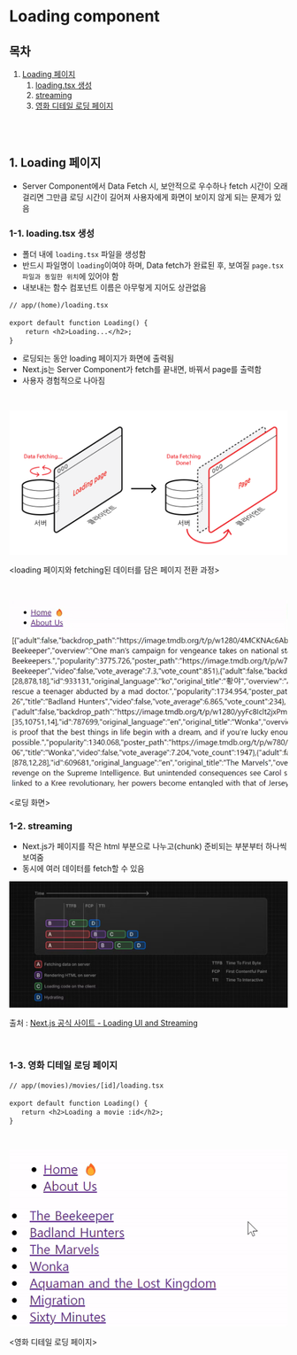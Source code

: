 # Loading component

## 목차

1. [Loading 페이지](#1-loading-페이지)
    1. [loading.tsx 생성](#1-1-loadingtsx-생성)
    2. [streaming](#1-2-streaming)
    3. [영화 디테일 로딩 페이지](#1-3-영화-디테일-로딩-페이지)

<br>
<br>

## 1. Loading 페이지

- Server Component에서 Data Fetch 시, 보안적으로 우수하나 fetch 시간이 오래 걸리면 그만큼 로딩 시간이 길어져 사용자에게 화면이 보이지 않게 되는 문제가 있음

###  1-1. loading.tsx 생성

- 폴더 내에 `loading.tsx` 파일을 생성함
- 반드시 파일명이 `loading`이여야 하며, Data fetch가 완료된 후, 보여질 `page.tsx 파일과 동일한 위치`에 있어야 함
- 내보내는 함수 컴포넌트 이름은 아무렇게 지어도 상관없음

```tsx
// app/(home)/loading.tsx

export default function Loading() {
    return <h2>Loading...</h2>;
}
```

- 로딩되는 동안 loading 페이지가 화면에 출력됨
- Next.js는 Server Component가 fetch를 끝내면, 바꿔서 page를 출력함
- 사용자 경험적으로 나아짐

<br>

![server data fetching](../img/Nextjs_server_data_fetching.png)

<loading 페이지와 fetching된 데이터를 담은 페이지 전환 과정>

<br>

![로딩 화면](../img/Nextjs_loading.gif)

<로딩 화면>

### 1-2. streaming

- Next.js가 페이지를 작은 html 부분으로 나누고(chunk) 준비되는 부분부터 하나씩 보여줌
- 동시에 여러 데이터를 fetch할 수 있음

![streaming](../img/Nextjs_streaming.png)

출처 : [Next.js 공식 사이트 - Loading UI and Streaming](https://nextjs.org/docs/app/building-your-application/routing/loading-ui-and-streaming#what-is-streaming)

<br>

### 1-3. 영화 디테일 로딩 페이지

```tsx
// app/(movies)/movies/[id]/loading.tsx

export default function Loading() {
   return <h2>Loading a movie :id</h2>;
}
```

<br>

![영화 디테일 로딩 페이지](../img/Nextjs_movie_detail_loading.gif)

<영화 디테일 로딩 페이지>